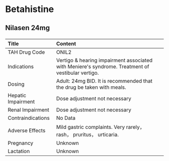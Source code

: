 # Betahistine

## Nilasen 24mg

##### 

| Title              | Content                                                                                           |
|:-------------------|:--------------------------------------------------------------------------------------------------|
| TAH Drug Code      | ONIL2                                                                                             |
| Indications        | Vertigo & hearing impairment associated with Meniere's syndrome. Treatment of vestibular vertigo. |
| Dosing             | Adult: 24mg BID. It is recommended that the drug be taken with meals.                             |
| Hepatic Impairment | Dose adjustment not necessary                                                                     |
| Renal Impairment   | Dose adjustment not necessary                                                                     |
| Contraindications  | No Data                                                                                           |
| Adverse Effects    | Mild gastric complaints. Very rarely， rash， pruritus， urticaria.                               |
| Pregnancy          | Unknown                                                                                           |
| Lactation          | Unknown                                                                                           |

